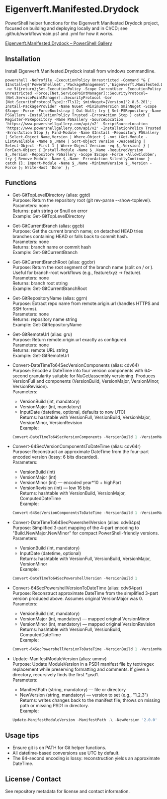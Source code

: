 
# Eigenverft.Manifested.Drydock

PowerShell helper functions for the Eigenverft Manifested Drydock project, focused on building and deploying locally and in CI/CD; see .github/workflow/main.ps1 and .yml for how it works.


[Eigenverft.Manifested.Drydock – PowerShell Gallery](https://www.powershellgallery.com/packages/Eigenverft.Manifested.Drydock)


## Installation

Install Eigenverft.Manifested.Drydock install from windows commandline.

```batch
powershell -NoProfile -ExecutionPolicy Unrestricted -Command "& { $Install=@('PowerShellGet','PackageManagement','Eigenverft.Manifested.Drydock');$Scope='CurrentUser';if($PSVersionTable.PSVersion.Major -ne 5){return};Set-ExecutionPolicy -Scope CurrentUser -ExecutionPolicy Unrestricted -Force;[Net.ServicePointManager]::SecurityProtocol=[Net.ServicePointManager]::SecurityProtocol -bor [Net.SecurityProtocolType]::Tls12; $minNuget=[Version]'2.8.5.201'; Install-PackageProvider -Name NuGet -MinimumVersion $minNuget -Scope $Scope -Force -ForceBootstrap | Out-Null; try { Set-PSRepository -Name PSGallery -InstallationPolicy Trusted -ErrorAction Stop } catch { Register-PSRepository -Name PSGallery -SourceLocation 'https://www.powershellgallery.com/api/v2' -ScriptSourceLocation 'https://www.powershellgallery.com/api/v2' -InstallationPolicy Trusted -ErrorAction Stop }; Find-Module -Name $Install -Repository PSGallery | Select-Object Name,Version | Where-Object { -not (Get-Module -ListAvailable -Name $_.Name | Sort-Object Version -Descending | Select-Object -First 1 | Where-Object Version -eq $_.Version) } | ForEach-Object { Install-Module -Name $_.Name -RequiredVersion $_.Version -Repository PSGallery -Scope $Scope -Force -AllowClobber; try { Remove-Module -Name $_.Name -ErrorAction SilentlyContinue } catch {}; Import-Module -Name $_.Name -MinimumVersion $_.Version -Force }; Write-Host 'Done' }; "
```

## Functions

- Get-GitTopLevelDirectory (alias: ggtd)  
  Purpose: Return the repository root (git rev-parse --show-toplevel).  
  Parameters: none  
  Returns: path string or $null on error  
  Example: Get-GitTopLevelDirectory

- Get-GitCurrentBranch (alias: ggcb)  
  Purpose: Get the current branch name; on detached HEAD tries branches containing HEAD or falls back to commit hash.  
  Parameters: none  
  Returns: branch name or commit hash  
  Example: Get-GitCurrentBranch

- Get-GitCurrentBranchRoot (alias: ggcbr)  
  Purpose: Return the root segment of the branch name (split on / or \). Useful for branch-root workflows (e.g., feature/xyz -> feature).  
  Parameters: none  
  Returns: branch root string  
  Example: Get-GitCurrentBranchRoot

- Get-GitRepositoryName (alias: ggrn)  
  Purpose: Extract repo name from remote.origin.url (handles HTTPS and SSH forms).  
  Parameters: none  
  Returns: repository name string  
  Example: Get-GitRepositoryName

- Get-GitRemoteUrl (alias: gru)  
  Purpose: Return remote.origin.url exactly as configured.  
  Parameters: none  
  Returns: remote URL string  
  Example: Get-GitRemoteUrl

- Convert-DateTimeTo64SecVersionComponents (alias: cdv64)  
  Purpose: Encode a DateTime into four version components with 64-second granularity suitable for NuGet/assembly versioning. Produces VersionFull and components (VersionBuild, VersionMajor, VersionMinor, VersionRevision).  
  Parameters:
    - VersionBuild (int, mandatory)
    - VersionMajor (int, mandatory)
    - InputDate (datetime, optional, defaults to now UTC)  
  Returns: hashtable with VersionFull, VersionBuild, VersionMajor, VersionMinor, VersionRevision  
  Example:
  ```powershell
  Convert-DateTimeTo64SecVersionComponents -VersionBuild 1 -VersionMajor 0
  ```

- Convert-64SecVersionComponentsToDateTime (alias: cdv64r)  
  Purpose: Reconstruct an approximate DateTime from the four-part encoded version (lossy: 6 bits discarded).  
  Parameters:
    - VersionBuild (int)
    - VersionMajor (int)
    - VersionMinor (int) — encoded year*10 + highPart
    - VersionRevision (int) — low 16 bits  
  Returns: hashtable with VersionBuild, VersionMajor, ComputedDateTime  
  Example:
  ```powershell
  Convert-64SecVersionComponentsToDateTime -VersionBuild 1 -VersionMajor 0 -VersionMinor 20250 -VersionRevision 1234
  ```

- Convert-DateTimeTo64SecPowershellVersion (alias: cdv64ps)  
  Purpose: Simplified 3-part mapping of the 4-part encoding to "Build.NewMajor.NewMinor" for compact PowerShell-friendly versions.  
  Parameters:
    - VersionBuild (int, mandatory)
    - InputDate (datetime, optional)  
  Returns: hashtable with VersionFull, VersionBuild, VersionMajor, VersionMinor  
  Example:
  ```powershell
  Convert-DateTimeTo64SecPowershellVersion -VersionBuild 1
  ```

- Convert-64SecPowershellVersionToDateTime (alias: cdv64psr)  
  Purpose: Reconstruct approximate DateTime from the simplified 3-part version produced above. Assumes original VersionMajor was 0.  
  Parameters:
    - VersionBuild (int, mandatory)
    - VersionMajor (int, mandatory) — mapped original VersionMinor
    - VersionMinor (int, mandatory) — mapped original VersionRevision  
  Returns: hashtable with VersionFull, VersionBuild, ComputedDateTime  
  Example:
  ```powershell
  Convert-64SecPowershellVersionToDateTime -VersionBuild 1 -VersionMajor 20250 -VersionMinor 1234
  ```

- Update-ManifestModuleVersion (alias: ummv)  
  Purpose: Update ModuleVersion in a PSD1 manifest file by text/regex replacement while preserving formatting and comments. If given a directory, recursively finds the first *.psd1.  
  Parameters:
    - ManifestPath (string, mandatory) — file or directory
    - NewVersion (string, mandatory) — version to set (e.g., "1.2.3")  
  Returns: writes changes back to the manifest file; throws on missing path or missing PSD1 in directory.  
  Example:
  ```powershell
  Update-ManifestModuleVersion -ManifestPath .\ -NewVersion '2.0.0'
  ```

## Usage tips

- Ensure git is on PATH for Git helper functions.
- All datetime-based conversions use UTC by default.
- The 64-second encoding is lossy: reconstruction yields an approximate DateTime.

## License / Contact

See repository metadata for license and contact information.